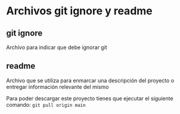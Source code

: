 # Archivos git ignore y readme
## git ignore
Archivo para indicar que debe ignorar git

## readme
Archivo que se utiliza para enmarcar una descripción del proyecto o entregar información relevante del mismo

Para poder descargar este proyecto tienes que ejecutar el siguiente comando:
``` git pull origin main ```